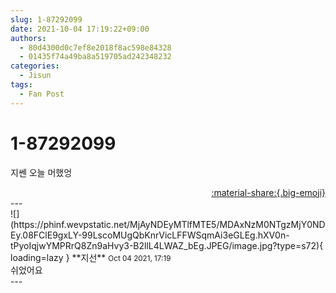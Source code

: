 ```yaml
---
slug: 1-87292099
date: 2021-10-04 17:19:22+09:00
authors:
  - 80d4300d0c7ef8e2018f8ac598e84328
  - 01435f74a49ba8a519705ad242348232
categories:
  - Jisun
tags:
  - Fan Post
---
```


# 1-87292099

<div class="post-container" markdown="1">
<div class="content-container md-sidebar__scrollwrap" markdown="1">

지쎈 오늘 머했엉

</div>
</div>

<div style="text-align: right;" markdown="1">
<a href="https://weverse.io/fromis9/fanpost/1-87292099" style="text-align: right;">:material-share:{.big-emoji}</a>
</div>
---

<div class="comments-container md-sidebar__scrollwrap" markdown="1">
<div class="comment" markdown="1">
<div class='id-container' markdown="1">
![](https://phinf.wevpstatic.net/MjAyNDEyMTlfMTE5/MDAxNzM0NTgzMjY0NDEy.08FClE9gxLY-99LscoMUgQbKnrVicLFFWSqmAi3eGLEg.hXV0n-tPyoIqjwYMPRrQ8Zn9aHvy3-B2llL4LWAZ_bEg.JPEG/image.jpg?type=s72){ loading=lazy }
**<span class="artist">지선</span>** <small>Oct 04 2021, 17:19</small><br>
</div>
<div class='comment-body' markdown="1">
쉬었어요
</div>
</div>
</div>
---
